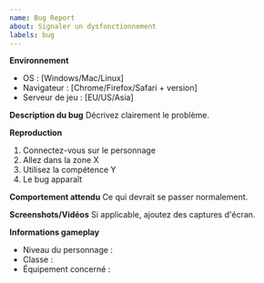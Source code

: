```yaml
---
name: Bug Report
about: Signaler un dysfonctionnement
labels: bug
---
```


**Environnement**
- OS : [Windows/Mac/Linux]
- Navigateur : [Chrome/Firefox/Safari + version]
- Serveur de jeu : [EU/US/Asia]

**Description du bug**
Décrivez clairement le problème.

**Reproduction**
1. Connectez-vous sur le personnage
2. Allez dans la zone X
3. Utilisez la compétence Y
4. Le bug apparaît

**Comportement attendu**
Ce qui devrait se passer normalement.

**Screenshots/Vidéos**
Si applicable, ajoutez des captures d'écran.

**Informations gameplay**
- Niveau du personnage :
- Classe :
- Équipement concerné :